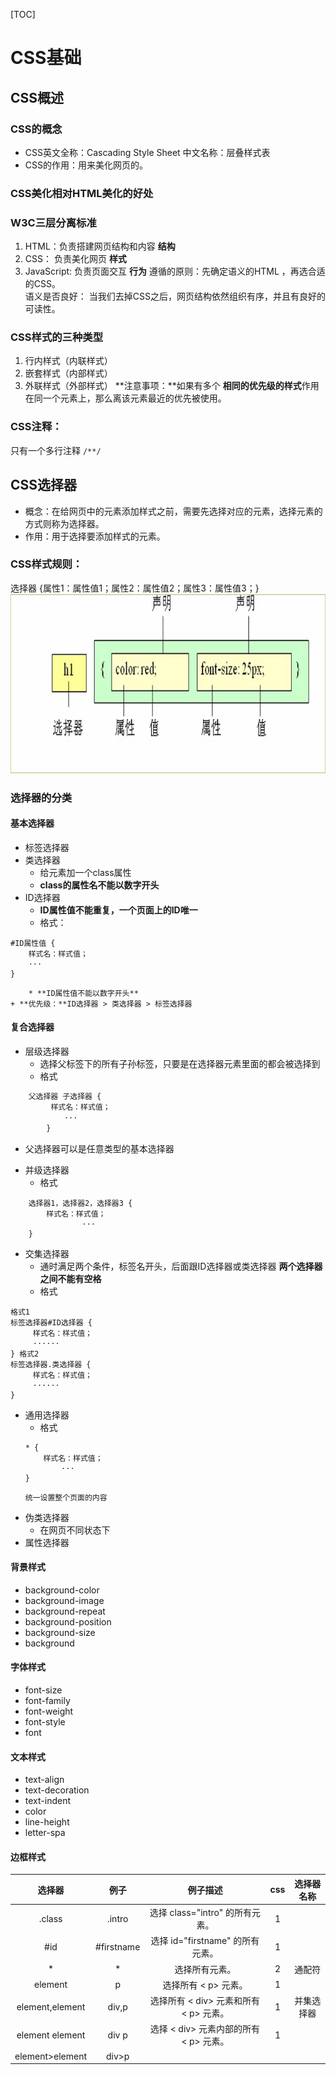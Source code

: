 [TOC]
# CSS基础
## CSS概述
### CSS的概念
- CSS英文全称：Cascading Style Sheet 中文名称：层叠样式表
- CSS的作用：用来美化网页的。
### CSS美化相对HTML美化的好处
### W3C三层分离标准
1. HTML：负责搭建网页结构和内容 **结构**
2. CSS： 负责美化网页 **样式**
3. JavaScript: 负责页面交互 **行为**
遵循的原则：先确定语义的HTML ，再选合适的CSS。  
语义是否良好： 当我们去掉CSS之后，网页结构依然组织有序，并且有良好的可读性。

### CSS样式的三种类型
1. 行内样式（内联样式）
2. 嵌套样式（内部样式）
3. 外联样式（外部样式）
**注意事项：**如果有多个 **相同的优先级的样式**作用在同一个元素上，那么离该元素最近的优先被使用。
### CSS注释：
只有一个多行注释 `/**/`
## CSS选择器
- 概念：在给网页中的元素添加样式之前，需要先选择对应的元素，选择元素的方式则称为选择器。
- 作用：用于选择要添加样式的元素。 
### CSS样式规则：
选择器 {属性1：属性值1；属性2：属性值2；属性3：属性值3；}
![CSS样式规则](img/CSS样式规则.png)
### 选择器的分类
####  基本选择器
- 标签选择器
- 类选择器
  + 给元素加一个class属性
  + **class的属性名不能以数字开头**
- ID选择器
  + **ID属性值不能重复，一个页面上的ID唯一**
  + 格式： 
```
#ID属性值 {
    样式名：样式值；
    ···
}
```
        * **ID属性值不能以数字开头**
    + **优先级：**ID选择器 > 类选择器 > 标签选择器
#### 复合选择器
- 层级选择器
  + 选择父标签下的所有子孙标签，只要是在选择器元素里面的都会被选择到
  + 格式
```css  
    父选择器 子选择器 {
         样式名：样式值；
            ···
        }
```
  + 父选择器可以是任意类型的基本选择器
- 并级选择器
  + 格式
```
    选择器1，选择器2，选择器3 {
        样式名：样式值；
                ···
    }
```
  + 交集选择器
    * 通时满足两个条件，标签名开头，后面跟ID选择器或类选择器
    **两个选择器之间不能有空格**
    * 格式
```
格式1
标签选择器#ID选择器 {
     样式名：样式值；
     ······
} 格式2
标签选择器.类选择器 {
     样式名：样式值；
     ······
} 
```
  + 通用选择器
    * 格式
    ```
    * {
        样式名：样式值；
            ···
    }
    ```
        统一设置整个页面的内容
  + 伪类选择器
    * 在网页不同状态下  
  + 属性选择器

#### 背景样式
- background-color  
- background-image
- background-repeat
- background-position
- background-size
- background

#### 字体样式
- font-size
- font-family
- font-weight
- font-style
- font

#### 文本样式
- text-align
- text-decoration
- text-indent
- color
- line-height
- letter-spa

####  边框样式




|选择器|例子|例子描述|css|选择器名称|
|:------:|:----:|:------:|:---:|:--------:|
|.class|.intro|选择 class="intro" 的所有元素。|1|
|#id|#firstname|选择 id="firstname" 的所有元素。|1|
|\*|\*|选择所有元素。|2|通配符|
|element|p|选择所有 < p\> 元素。|1|
|element,element|div,p|选择所有 < div\> 元素和所有 < p\> 元素。|1|并集选择器|
|element element|div p|选择 < div\> 元素内部的所有 < p\> 元素。|1|    
|element>element|div>p|